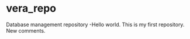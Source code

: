 # vera_repo
Database management repository -Hello world.
This is my first repository. 
New comments.
